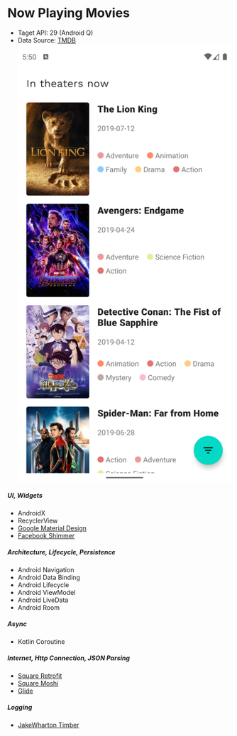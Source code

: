 # Now Playing Movies

- Taget API: 29 (Android Q)
- Data Source: [TMDB](https://www.themoviedb.org/?language=en-US)
![Screenshot](screenshots/list.png)


##### UI, Widgets
- AndroidX
- RecyclerView
- [Google Material Design](https://material.io/develop/android/)
- [Facebook Shimmer](https://github.com/facebook/shimmer-android)

##### Architecture, Lifecycle, Persistence
- Android Navigation 
- Android Data Binding
- Android Lifecycle
- Android ViewModel
- Android LiveData
- Android Room

##### Async
- Kotlin Coroutine

##### Internet, Http Connection, JSON Parsing
- [Square Retrofit](https://github.com/square/retrofit)
- [Square Moshi](https://github.com/square/moshi)
- [Glide](https://github.com/bumptech/glide)

##### Logging
- [JakeWharton Timber](https://github.com/JakeWharton/timber)

  

 